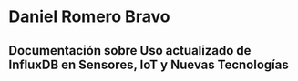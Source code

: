 # Daniel Romero Bravo
## Documentación sobre Uso actualizado de InfluxDB en Sensores, IoT y Nuevas Tecnologías
